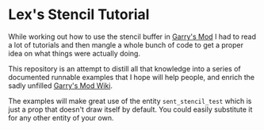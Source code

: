# Lex's Stencil Tutorial

While working out how to use the stencil buffer in [Garry's Mod][gmod] I had
to read a lot of tutorials and then mangle a whole bunch of code to get a
proper idea on what things were actually doing.

This repository is an attempt to distill all that knowledge into a series of
documented runnable examples that I hope will help people, and enrich the
sadly unfilled [Garry's Mod Wiki][wiki].

The examples will make great use of the entity `sent_stencil_test` which is
just a prop that doesn't draw itself by default. You could easily substitute
it for any other entity of your own.

[gmod]: https://gmod.facepunch.com/
[wiki]: https://wiki.garrysmod.com/

